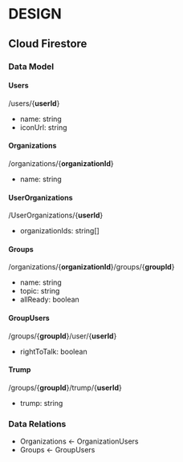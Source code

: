 # DESIGN

## Cloud Firestore

### Data Model

#### Users
/users/{**userId**}
- name: string
- iconUrl: string

#### Organizations
/organizations/{**organizationId**}
- name: string

#### UserOrganizations
/UserOrganizations/{**userId**}
- organizationIds: string[]

#### Groups
/organizations/{**organizationId**}/groups/{**groupId**}
- name: string
- topic: string
- allReady: boolean

#### GroupUsers
/groups/{**groupId**}/user/{**userId**}
- rightToTalk: boolean

#### Trump
/groups/{**groupId**}/trump/{**userId**}
- trump: string

### Data Relations
- Organizations <- OrganizationUsers
- Groups <- GroupUsers
